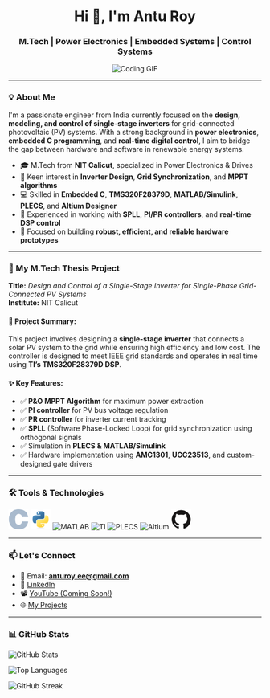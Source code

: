 <h1 align="center">Hi 👋, I'm Antu Roy</h1>
<h3 align="center">M.Tech | Power Electronics | Embedded Systems | Control Systems</h3>

<p align="center">
  <img src="https://media.giphy.com/media/qgQUggAC3Pfv687qPC/giphy.gif" width="300" alt="Coding GIF" />
</p>

---

### 💡 About Me

I'm a passionate engineer from India currently focused on the **design, modeling, and control of single-stage inverters** for grid-connected photovoltaic (PV) systems. With a strong background in **power electronics**, **embedded C programming**, and **real-time digital control**, I aim to bridge the gap between hardware and software in renewable energy systems.

- 🎓 M.Tech from **NIT Calicut**, specialized in Power Electronics & Drives
- 🔋 Keen interest in **Inverter Design**, **Grid Synchronization**, and **MPPT algorithms**
- 💻 Skilled in **Embedded C**, **TMS320F28379D**, **MATLAB/Simulink**, **PLECS**, and **Altium Designer**
- 📐 Experienced in working with **SPLL**, **PI/PR controllers**, and **real-time DSP control**
- 🔧 Focused on building **robust, efficient, and reliable hardware prototypes**

---

### 🔬 My M.Tech Thesis Project

**Title:** *Design and Control of a Single-Stage Inverter for Single-Phase Grid-Connected PV Systems*  
**Institute:** NIT Calicut

#### 📘 Project Summary:
This project involves designing a **single-stage inverter** that connects a solar PV system to the grid while ensuring high efficiency and low cost. The controller is designed to meet IEEE grid standards and operates in real time using **TI’s TMS320F28379D DSP**.

#### ✨ Key Features:
- ✅ **P&O MPPT Algorithm** for maximum power extraction
- ✅ **PI controller** for PV bus voltage regulation
- ✅ **PR controller** for inverter current tracking
- ✅ **SPLL** (Software Phase-Locked Loop) for grid synchronization using orthogonal signals
- ✅ Simulation in **PLECS & MATLAB/Simulink**
- ✅ Hardware implementation using **AMC1301**, **UCC23513**, and custom-designed gate drivers

---

### 🛠️ Tools & Technologies

<p align="left">
  <img src="https://raw.githubusercontent.com/devicons/devicon/master/icons/c/c-original.svg" alt="C" width="40" height="40"/>
  <img src="https://raw.githubusercontent.com/devicons/devicon/master/icons/python/python-original.svg" alt="Python" width="40" height="40"/>
  <img src="https://upload.wikimedia.org/wikipedia/commons/2/21/Matlab_Logo.png" alt="MATLAB" width="40" height="40"/>
  <img src="https://cdn.worldvectorlogo.com/logos/texas-instruments-1.svg" alt="TI" width="40" height="40"/>
  <img src="https://cdn.icon-icons.com/icons2/2699/PNG/512/plecs_logo_icon_168646.png" alt="PLECS" width="40" height="40"/>
  <img src="https://cdn.worldvectorlogo.com/logos/altium-designer.svg" alt="Altium" width="40" height="40"/>
  <img src="https://raw.githubusercontent.com/devicons/devicon/master/icons/github/github-original.svg" alt="GitHub" width="40" height="40"/>
</p>

---

### 📫 Let's Connect

- 📧 Email: **anturoy.ee@gmail.com**
- 💼 [LinkedIn](https://www.linkedin.com/in/your-linkedin-profile)
- 📽️ [YouTube (Coming Soon!)](https://youtube.com/@yourchannel)
- 🌐 [My Projects](https://github.com/anturoy?tab=repositories)

---

### 📊 GitHub Stats

<p align="left">
  <img src="https://github-readme-stats.vercel.app/api?username=anturoy&show_icons=true&locale=en" alt="GitHub Stats" />
</p>

<p align="left">
  <img src="https://github-readme-stats.vercel.app/api/top-langs/?username=anturoy&layout=compact" alt="Top Languages" />
</p>

<p align="left">
  <img src="https://github-readme-streak-stats.herokuapp.com/?user=anturoy" alt="GitHub Streak" />
</p>
